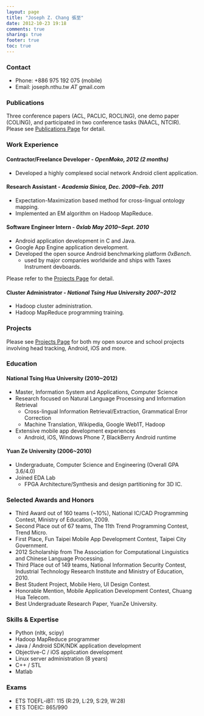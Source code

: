 ```yaml
---
layout: page
title: "Joseph Z. Chang 張至"
date: 2012-10-23 19:18
comments: true
sharing: true
footer: true
toc: true
---
```


### Contact 
- Phone: +886 975 192 075 (mobile)
- Email: joseph.nthu.tw _AT_ gmail.com

### Publications
Three conference papers (ACL, PACLIC, ROCLING), one demo paper (COLING), and participated in two conference tasks (NAACL, NTCIR).
Please see [Publications Page](/publications) for detail.

### Work Experience

#### Contractor/Freelance Developer - *OpenMoko, 2012 (2 months)*
- Developed a highly complexed social network Android client application.

#### Research Assistant - *Academia Sinica, Dec. 2009~Feb. 2011*
- Expectation-Maximization based method for cross-lingual ontology mapping.
- Implemented an EM algorithm on Hadoop MapReduce.

#### Software Engineer Intern - *0xlab May 2010~Sept. 2010*
- Android application development in C and Java.
- Google App Engine application development.
- Developed the open source Android benchmarking platform *0xBench*. 
  - used by major companies worldwide and ships with Taxes Instrument devboards. 

Please refer to the [Projects Page](/projects) for detail.

#### Cluster Administrator - *National Tsing Hua University 2007~2012*
- Hadoop cluster administration.
- Hadoop MapReduce programming training.


### Projects
Please see [Projects Page](/projects) for both my open source and school projects involving head tracking, Android, iOS and more.

### Education

#### National Tsing Hua University (2010~2012)
- Master, Information System and Applications, Computer Science
- Research focused on Natural Language Processing and Information Retrieval
  - Cross-lingual Information Retrieval/Extraction, Grammatical Error Correction
  - Machine Translation, Wikipedia, Google Web1T, Hadoop
- Extensive mobile app development experiences
  - Android, iOS, Windows Phone 7, BlackBerry Android runtime

#### Yuan Ze University (2006~2010)
- Undergraduate, Computer Science and Engineering (Overall GPA 3.6/4.0)
- Joined EDA Lab
  - FPGA Architecture/Synthesis and design partitioning for 3D IC.

### Selected Awards and Honors
- Third Award out of 160 teams (~10%), National IC/CAD Programming Contest, Ministry of Education, 2009.
- Second Place out of 67 teams, The 11th Trend Programming Contest, Trend Micro.
- First Place, Fun Taipei Mobile App Development Contest, Taipei City Government.
- 2012 Scholarship from The Association for Computational Linguistics and Chinese Language Processing.
- Third Place out of 149 teams, National Information Security Contest, Industrial Technology Research Institute and Ministry of Education, 2010.
- Best Student Project, Mobile Hero, UI Design Contest.
- Honorable Mention, Mobile Application Development Contest, Chuang Hua Telecom.
- Best Undergraduate Research Paper, YuanZe University.

### Skills & Expertise
- Python (nltk, scipy)
- Hadoop MapReduce programmer
- Java / Android SDK/NDK application development
- Objective-C / iOS application development
- Linux server administration (8 years)
- C++ / STL
- Matlab

### Exams
- ETS TOEFL-iBT: 115 (R:29, L:29, S:29, W:28)
- ETS TOEIC: 865/990
